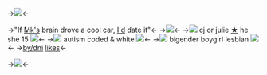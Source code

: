 ->![](https://64.media.tumblr.com/fd64888ddac37e8ecf637b435d247142/3919230086a074fd-63/s1280x1920/b3bf71a6c784b266da6705c25b48160d1e340b56.pnj)<-

->"If [Mk's](julia) brain drove a cool car, [I'd]() date it"<-
->![](https://64.media.tumblr.com/c35c2a4fc55ffab5696c4794c109170b/815ad7465378460c-76/s1280x1920/ed3c590daec13d2c19966a21962fa46c8e556967.pnj)<-
->![](https://64.media.tumblr.com/e200a2d42baac5ea596997e5b3db8ced/dd487cde493b51e0-ac/s75x75_c1/0e78eafe2b3dd729ea2ef65d6bc0d4b003a828b3.jpg) cj or julie [★](https://pronouns.cc/@cj) he she 15 ![](https://64.media.tumblr.com/99c8342d88b70c6af120829f52071d1d/8270a65da3f0f45d-27/s75x75_c1/0dc161a0bcf0c6f0af7c0c7653adde22e679f4e5.webp)<-
->![](https://64.media.tumblr.com/99c8342d88b70c6af120829f52071d1d/8270a65da3f0f45d-27/s75x75_c1/0dc161a0bcf0c6f0af7c0c7653adde22e679f4e5.webp) autism coded & white ![](https://64.media.tumblr.com/e200a2d42baac5ea596997e5b3db8ced/dd487cde493b51e0-ac/s75x75_c1/0e78eafe2b3dd729ea2ef65d6bc0d4b003a828b3.jpg)<-
->![](https://64.media.tumblr.com/e200a2d42baac5ea596997e5b3db8ced/dd487cde493b51e0-ac/s75x75_c1/0e78eafe2b3dd729ea2ef65d6bc0d4b003a828b3.jpg) bigender boygirl lesbian ![](https://64.media.tumblr.com/99c8342d88b70c6af120829f52071d1d/8270a65da3f0f45d-27/s75x75_c1/0dc161a0bcf0c6f0af7c0c7653adde22e679f4e5.webp)<-
->[by/dni](juulia) [likes](mj)<-

->![](https://64.media.tumblr.com/059e1c62f89a3b0cc8d9efc6e8de9990/3919230086a074fd-48/s1280x1920/36cfe9f3d2b035ab409c4df8eaf2f0bf427d439d.pnj)<-
